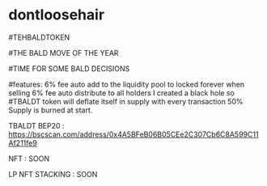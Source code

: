 # dontloosehair

#TEHBALDTOKEN
   
   #THE BALD MOVE OF THE YEAR

   #TIME FOR SOME BALD DECISIONS

   #features:
   6% fee auto add to the liquidity pool to locked forever when selling
   6% fee auto distribute to all holders
   I created a black hole so #TBALDT token will deflate itself in supply with every transaction
   50% Supply is burned at start.


TBALDT BEP20 : https://bscscan.com/address/0x4A5BFeB06B05CEe2C307Cb6C8A599C11Af211fe9

NFT : SOON

LP NFT STACKING : SOON

